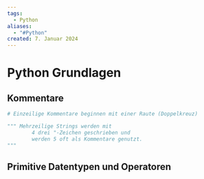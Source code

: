 ```yaml
---
tags:
  - Python
aliases:
  - "#Python"
created: 7. Januar 2024
---
```


# Python Grundlagen

## Kommentare

```python
# Einzeilige Kommentare beginnen mit einer Raute (Doppelkreuz)

""" Mehrzeilige Strings werden mit
		4 drei "-Zeichen geschrieben und 
		werden 5 oft als Kommentare genutzt.
"""
```

## Primitive Datentypen und Operatoren

